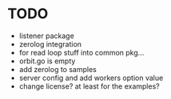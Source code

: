# TODO
- listener package
- zerolog integration
- for read loop stuff into common pkg...
- orbit.go is empty
- add zerolog to samples
- server config and add workers option value
- change license? at least for the examples?